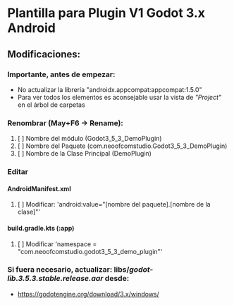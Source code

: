 # Plantilla para Plugin V1 Godot 3.x Android

## Modificaciones:

### Importante, antes de empezar:
* No actualizar la librería "androidx.appcompat:appcompat:1.5.0"
* Para ver todos los elementos es aconsejable usar la vista de _"Project"_  en el árbol de carpetas

### Renombrar (May+F6 -> Rename):

1. [ ] Nombre del módulo (Godot3_5_3_DemoPlugin)
2. [ ] Nombre del Paquete (com.neoofcomstudio.Godot3_5_3_DemoPlugin)
3. [ ] Nombre de la Clase Principal (DemoPlugin)

### Editar

#### AndroidManifest.xml
1. [ ] Modificar: 'android:value="[nombre del paquete].[nombre de la clase]"'
#### build.gradle.kts  (:app)
1. [ ] Modificar 'namespace = "com.neoofcomstudio.godot3_5_3_demo_plugin"'

### Si fuera necesario, actualizar: libs/_godot-lib.3.5.3.stable.release.aar_ desde:

* https://godotengine.org/download/3.x/windows/